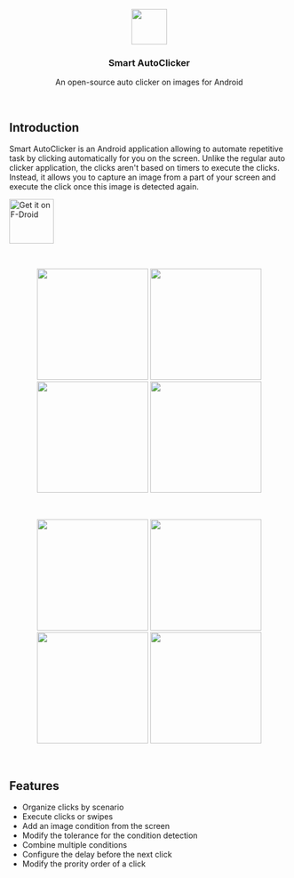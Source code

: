 <p align="center">
  <img src="https://github.com/Nain57/SmartAutoClicker/blob/master/smartautoclicker/src/main/ic_smart_auto_clicker-playstore.png?raw=true" height="64">
  <h3 align="center">Smart AutoClicker</h3>
  <p align="center">An open-source auto clicker on images for Android<p>
</p>

<br>
 
## Introduction

Smart AutoClicker is an Android application allowing to automate repetitive task by clicking automatically for you on the screen. Unlike the regular auto clicker application, the clicks aren't based on timers to execute the clicks. Instead, it allows you to capture an image from a part of your screen and execute the click once this image is detected again.

[<img src="https://fdroid.gitlab.io/artwork/badge/get-it-on.png"
     alt="Get it on F-Droid"
     height="80">](https://f-droid.org/packages/com.buzbuz.smartautoclicker/)

<br>

<p align="center">
  <img src="https://i.postimg.cc/65JBX8D9/Phone-Screenshot-1.png" width="200">
  <img src="https://i.postimg.cc/6Q3X0nGh/Phone-Screenshot-2.png" width="200">
  <img src="https://i.postimg.cc/1zjZYXG1/Phone-Screenshot-3.png" width="200">
  <img src="https://i.postimg.cc/qvp0N9JS/Phone-Screenshot-4.png" width="200">
</p>
<br>
<p align="center">
  <img src="https://i.postimg.cc/8zwGMts5/Phone-Screenshot-5.png" width="200">
  <img src="https://i.postimg.cc/ZnrtRL1J/Phone-Screenshot-6.png" width="200">
  <img src="https://i.postimg.cc/1Xx1sd7W/Phone-Screenshot-7.png" width="200">
  <img src="https://i.postimg.cc/nz9t8x2j/Phone-Screenshot-8.png" width="200">
</p>
<br>


## Features

- Organize clicks by scenario
- Execute clicks or swipes
- Add an image condition from the screen
- Modify the tolerance for the condition detection
- Combine multiple conditions
- Configure the delay before the next click
- Modify the prority order of a click

